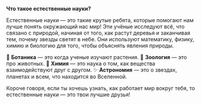 **Что такое естественные науки?**

Естественные науки — это такие крутые ребята, которые помогают нам лучше понять окружающий нас мир! Эти учёные исследуют всё, что связано с природой, начиная от того, как растут деревья и заканчивая тем, почему звезды светят в небе. Они используют математику, физику, химию и биологию для того, чтобы объяснять явления природы.

🌱 **Ботаника** — это когда ученые изучают растения.
🐾 **Зоология** — это про животных.
🔬 **Химия** — это наука о том, как вещества взаимодействуют друг с другом.
✨ **Астрономия** — это о звездах, планетах и всем, что находится во Вселенной.

Короче говоря, если ты хочешь узнать, как работает мир вокруг тебя, то естественные науки — это твои лучшие друзья!